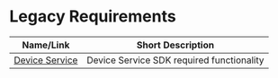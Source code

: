 # Legacy Requirements

| Name/Link                                          | Short Description                            |
| -------------------------------------------------- | -------------------------------------------- |
| [Device Service](device-service.md)                | Device Service SDK required functionality    |

